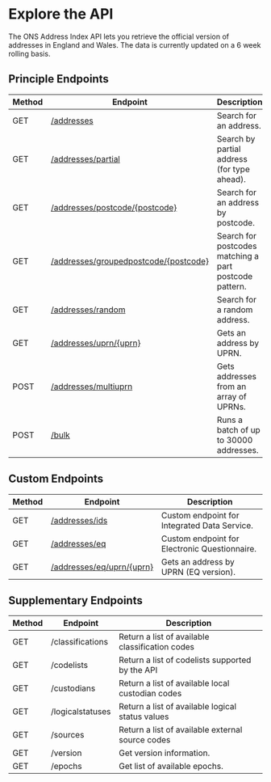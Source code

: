 <h1>Explore the API</h1>

<p>The ONS Address Index API lets you retrieve the official version of addresses in England and Wales. The data is currently updated on a 6 week rolling basis.</p>

<h2>Principle Endpoints</h2>

<table class="table">
    <thead class="table--head">
    <th scope="col" class="table--header--cell">Method</th>
    <th scope="col" class="table--header--cell">Endpoint</th>
    <th scope="col" class="table--header--cell">Description</th>
    </thead>
    <tbody>
    <tr class="table--row">
        <td class="table--cell">GET</td>
        <td class="table--cell"><a href="addresses/readme.md">/addresses</a></td>
        <td class="table--cell">
            Search for an address.
        </td>
    </tr>
    <tr class="table--row">
        <td class="table--cell">GET</td>
        <td class="table--cell"><a href="partial/readme.md">/addresses/partial</a></td>
        <td class="table--cell">
            Search by partial address (for type ahead).
        </td>
    </tr>
    <tr class="table--row">
        <td class="table--cell">GET</td>
        <td class="table--cell"><a href="postcode/readme.md">/addresses/postcode/{postcode}</a></td>
        <td class="table--cell">
            Search for an address by postcode.
        </td>
    </tr>
        <tr class="table--row">
            <td class="table--cell">GET</td>
            <td class="table--cell"><a href="groupedpostcode/readme.md">/addresses/groupedpostcode/{postcode}</a></td>
            <td class="table--cell">
                Search for postcodes matching a part postcode pattern.
            </td>
        </tr>
    <tr class="table--row">
        <td class="table--cell">GET</td>
        <td class="table--cell"><a href="random/readme.md">/addresses/random</a></td>
        <td class="table--cell">
            Search for a random address.
        </td>
    </tr>
    <tr class="table--row">
        <td class="table--cell">GET</td>
        <td class="table--cell"><a href="uprn/readme.md">/addresses/uprn/{uprn}</a></td>
        <td class="table--cell">
            Gets an address by UPRN.
        </td>
    </tr>
    <tr class="table--row">
        <td class="table--cell">POST</td>
        <td class="table--cell"><a href="multiuprn/readme.md">/addresses/multiuprn</a></td>
        <td class="table--cell">
            Gets addresses from an array of UPRNs.
        </td>
    </tr>
    <tr class="table--row">
        <td class="table--cell">POST</td>
        <td class="table--cell"><a href="bulk/readme.md">/bulk</a></td>
        <td class="table--cell">
            Runs a batch of up to 30000 addresses.
        </td>
    </tr>
   </tbody>
</table>

<h2>Custom Endpoints</h2>

<table class="table">
    <thead class="table--head">
    <th scope="col" class="table--header--cell">Method</th>
    <th scope="col" class="table--header--cell">Endpoint</th>
    <th scope="col" class="table--header--cell">Description</th>
    </thead>
    <tbody>
    <tr class="table--row">
        <td class="table--cell">GET</td>
        <td class="table--cell"><a href="ids/readme.md">/addresses/ids</a></td>
        <td class="table--cell">
            Custom endpoint for Integrated Data Service.
        </td>
    </tr>
    <tr class="table--row">
        <td class="table--cell">GET</td>
        <td class="table--cell"><a href="eq/readme.md">/addresses/eq</a></td>
        <td class="table--cell">
            Custom endpoint for Electronic Questionnaire.
        </td>
    </tr>
    <tr class="table--row">
        <td class="table--cell">GET</td>
        <td class="table--cell"><a href="eq/uprn/readme.md">/addresses/eq/uprn/{uprn}</a></td>
        <td class="table--cell">
            Gets an address by UPRN (EQ version).
        </td>
    </tr>

  </tbody>
</table>


<h2>Supplementary Endpoints</h2>

<table class="table">
    <thead class="table--head">
    <th scope="col" class="table--header--cell">Method</th>
    <th scope="col" class="table--header--cell">Endpoint</th>
    <th scope="col" class="table--header--cell">Description</th>
    </thead>
    <tbody>
    <tr class="table--row">
        <td class="table--cell">GET</td>
        <td class="table--cell">/classifications</td>
        <td class="table--cell">
            Return a list of available classification codes
        </td>
    </tr>
    <tr class="table--row">
        <td class="table--cell">GET</td>
        <td class="table--cell">/codelists</td>
        <td class="table--cell">
            Return a list of codelists supported by the API
        </td>
    </tr>
    <tr class="table--row">
        <td class="table--cell">GET</td>
        <td class="table--cell">/custodians</td>
        <td class="table--cell">
            Return a list of available local custodian codes
        </td>
    </tr>
    <tr class="table--row">
        <td class="table--cell">GET</td>
        <td class="table--cell">/logicalstatuses</td>
        <td class="table--cell">
            Return a list of available logical status values
        </td>
    </tr>
    <tr class="table--row">
        <td class="table--cell">GET</td>
        <td class="table--cell">/sources</td>
        <td class="table--cell">
            Return a list of available external source codes
        </td>
    </tr>
    <tr class="table--row">
        <td class="table--cell">GET</td>
        <td class="table--cell">/version</td>
        <td class="table--cell">
            Get version information.
        </td>
    </tr>
    <tr class="table--row">
        <td class="table--cell">GET</td>
        <td class="table--cell">/epochs</td>
        <td class="table--cell">
            Get list of available epochs.
        </td>
    </tr>
    </tbody>
</table>